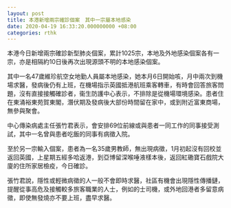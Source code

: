 ```yaml
---
layout: post
title: 本港新增兩宗確診個案　其中一宗屬本地感染
date: 2020-04-19 16:33:20.000000000 +08:00
categories: rthk
---
```


本港今日新增兩宗確診新型肺炎個案，累計1025宗，本地及外地感染個案各有一宗，亦是相隔約10日後再次出現源頭不明的本地感染個案。

其中一名47歲維珍航空女地勤人員屬本地感染，她本月6日開始咳，月中兩次到機場求醫，發病後仍有上班，在機場指示英國抵港航班乘客轉車，有時會回答旅客問題，沒有直接接觸確診者，衞生防護中心表示，不排除是從機場環境感染。患者住在東涌裕東苑賀東閣，潛伏期及發病後大部份時間留在家中，或到附近富東商場，無參與聚會。

中心傳染病處主任張竹君表示，會安排69位前線或與患者一同工作的同事接受測試，其中一名曾與患者吃飯的同事有病徵入院。

至於另一宗輸入個案，患者為一名35歲男教師，無出現病徵，1月初起沒有回校並返回英國，上星期五經多哈返港，到亞博留深喉唾液樣本後，返回紅磡寶石戲院大廈的住所家居檢疫，今日確診。

張竹君說，隱性或輕微病徵的人一般不會即時求醫，社區有機會出現隱性傳播鏈，提醒從事高危及接觸較多旅客職業的人士，例如的士司機，或外地回港者多留意病徵，即使無發燒亦不要上班，盡早求醫。
